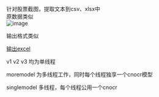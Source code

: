 针对股票截图，提取文本到csv、xlsx中  
原数据类似  
![image](https://github.com/liugehaizaixue/stock_cv/blob/main/data/1-15%E7%82%B956%E5%88%8657%E7%A7%92.bmp)  

输出格式类似    

[输出excel](https://github.com/liugehaizaixue/stock_cv/blob/main/res/%E6%96%87%E6%9C%AC2023-04-19.xlsx)


v1 v2 v3 均为单线程  

moremodel 为多线程工作，同时每个线程独享一个cnocr模型  

singlemodel 多线程，每个线程公用一个cnocr  